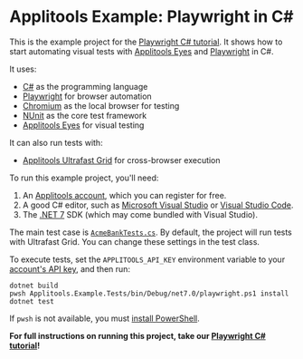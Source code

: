 # Applitools Example: Playwright in C#

This is the example project for the [Playwright C# tutorial](https://applitools.com/tutorials/quickstart/web/playwright/csharp).
It shows how to start automating visual tests
with [Applitools Eyes](https://applitools.com/platform/eyes/)
and [Playwright](https://playwright.dev/dotnet) in C#.

It uses:

* [C#](https://learn.microsoft.com/en-us/dotnet/csharp/) as the programming language
* [Playwright](https://playwright.dev/dotnet) for browser automation
* [Chromium](https://www.chromium.org/chromium-projects/) as the local browser for testing
* [NUnit](https://nunit.org/) as the core test framework
* [Applitools Eyes](https://applitools.com/platform/eyes/) for visual testing

It can also run tests with:

* [Applitools Ultrafast Grid](https://applitools.com/platform/ultrafast-grid/) for cross-browser execution

To run this example project, you'll need:

1. An [Applitools account](https://auth.applitools.com/users/register), which you can register for free.
2. A good C# editor, such as [Microsoft Visual Studio](https://visualstudio.microsoft.com/)
   or [Visual Studio Code](https://code.visualstudio.com/docs/languages/csharp).
3. The [.NET 7](https://dotnet.microsoft.com/en-us/download/dotnet/7.0) SDK (which may come bundled with Visual Studio).

The main test case is [`AcmeBankTests.cs`](Applitools.Example.Tests/AcmeBankTests.cs).
By default, the project will run tests with Ultrafast Grid.
You can change these settings in the test class.

To execute tests, set the `APPLITOOLS_API_KEY` environment variable
to your [account's API key](https://applitools.com/tutorials/guides/getting-started/registering-an-account),
and then run:

```
dotnet build
pwsh Applitools.Example.Tests/bin/Debug/net7.0/playwright.ps1 install
dotnet test
```

If `pwsh` is not available,
you must [install PowerShell](https://docs.microsoft.com/powershell/scripting/install/installing-powershell).

**For full instructions on running this project, take our
[Playwright C# tutorial](https://applitools.com/tutorials/quickstart/web/playwright/csharp)!**
